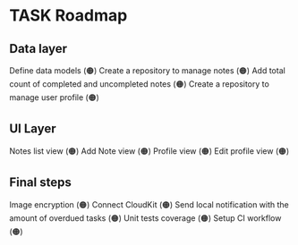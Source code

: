 #  TASK Roadmap

## Data layer
Define data models (🟠)
Create a repository to manage notes (🟠)
Add total count of completed and uncompleted notes (🟠)
Create a repository to manage user profile (🟠)

## UI Layer
Notes list view (🟠)
Add Note view (🟠)
Profile view (🟠)
Edit profile view (🟠)

## Final steps
Image encryption (🟠)
Connect CloudKit (🟠)
Send local notification with the amount of overdued tasks (🟠)
Unit tests coverage (🟠)
Setup CI workflow (🟠)
